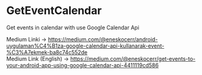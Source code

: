 # GetEventCalendar
Get events in calendar with use Google Calendar Api

Medium Linki -> https://medium.com/@eneskocerr/android-uygulaman%C4%B1za-google-calendar-api-kullanarak-event-%C3%A7ekmek-ba8c74c552de <br/>
Medium Link (English) -> https://medium.com/@eneskocerr/get-events-to-your-android-app-using-google-calendar-api-4411119cd586
